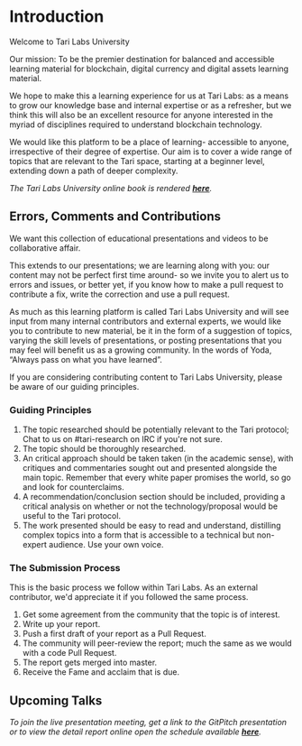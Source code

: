 # Introduction 

Welcome to Tari Labs University

Our mission: To be the premier destination for balanced and accessible learning material for blockchain, digital currency and digital assets learning material.

We hope to make this a learning experience for us at Tari Labs: as a means to grow our knowledge base and internal expertise or as a refresher, but we think this will also be an excellent resource for anyone interested in the myriad of disciplines required to understand blockchain technology.  

We would like this platform to be a place of learning- accessible to anyone, irrespective of their degree of expertise. Our aim is to cover a wide range of topics that are relevant to the Tari space, starting at a beginner level, extending down a path of deeper complexity. 

_The Tari Labs University online book is rendered [**here**](https://tari-labs.github.io/tari-university/)._ 

## Errors, Comments and Contributions 

We want this collection of educational presentations and videos to be collaborative affair.

This extends to our presentations; we are learning along with you: our content may not be perfect first time around- so we invite you to alert us to errors and issues, or better yet, if you know how to make a pull request to contribute a fix, write the correction and use a pull request.

As much as this learning platform is called Tari Labs University and will see input from many internal contributors and external experts, we would like you to contribute to new material, be it in the form of a suggestion of topics, varying the skill levels of presentations, or posting presentations that you may feel will benefit us as a growing community. In the words of Yoda, “Always pass on what you have learned”.  

If you are considering contributing content to Tari Labs University, please be aware of our guiding principles.

### Guiding Principles

1. The topic researched should be potentially relevant to the Tari protocol; Chat to us on #tari-research on IRC if you're not sure.
2. The topic should be thoroughly researched.
3. An critical approach should be taken taken (in the academic sense), with critiques and commentaries sought out and presented alongside the main topic. Remember that every white paper promises the world, so go and look for counterclaims.
4. A recommendation/conclusion section should be included, providing a critical analysis on whether or not the technology/proposal would be useful to the Tari protocol.
5. The work presented should be easy to read and understand, distilling complex topics into a form that is accessible to a technical but non-expert audience. Use your own voice.

### The Submission Process 

This is the basic process we follow within Tari Labs. As an external contributor, we'd appreciate it if you followed the same process.
   1. Get some agreement from the community that the topic is of interest.
   2. Write up your report.
   3. Push a first draft of your report as a Pull Request.
   4. The community will peer-review the report; much the same as we would with a code Pull Request. 
   5. The report gets merged into master. 
   6. Receive the Fame and acclaim that is due.

## Upcoming Talks  

*To join the live presentation meeting, get a link to the GitPitch presentation or to view the detail report online open the schedule available [**here**](https://docs.google.com/presentation/d/e/2PACX-1vRTWfzkepCxn4htBPo5SfAK9mTUEpMAYls7OvGBqu8fdAeyggf24Rtj5Wns8mJdUoB6-FZZ3Uhrl59o/pub?start=false&loop=false&delayms=3000).*




